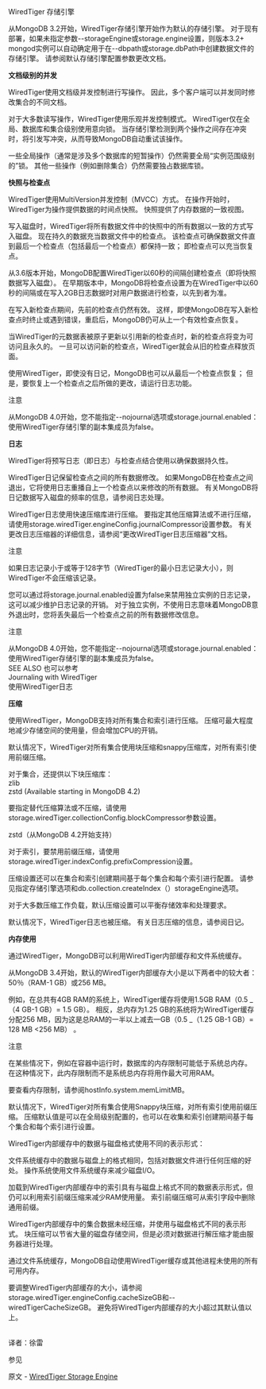  WiredTiger 存储引擎

从MongoDB 3.2开始，WiredTiger存储引擎开始作为默认的存储引擎。 对于现有部署，如果未指定参数--storageEngine或storage.engine设置，则版本3.2+ mongod实例可以自动确定用于在--dbpath或storage.dbPath中创建数据文件的存储引擎。 请参阅默认存储引擎配置参数更改文档。<br />

**文档级别的并发**<br />

WiredTiger使用文档级并发控制进行写操作。 因此，多个客户端可以并发同时修改集合的不同文档。<br />

对于大多数读写操作，WiredTiger使用乐观并发控制模式。 WiredTiger仅在全局、数据库和集合级别使用意向锁。 当存储引擎检测到两个操作之间存在冲突时，将引发写冲突，从而导致MongoDB自动重试该操作。<br />

一些全局操作（通常是涉及多个数据库的短暂操作）仍然需要全局“实例范围级别的”锁。 其他一些操作（例如删除集合）仍然需要独占数据库锁。<br />

**快照与检查点**<br />

WiredTiger使用MultiVersion并发控制（MVCC）方式。 在操作开始时，WiredTiger为操作提供数据的时间点快照。 快照提供了内存数据的一致视图。<br />

写入磁盘时，WiredTiger将所有数据文件中的快照中的所有数据以一致的方式写入磁盘。 现在持久的数据充当数据文件中的检查点。 该检查点可确保数据文件直到最后一个检查点（包括最后一个检查点）都保持一致； 即检查点可以充当恢复点。<br />

从3.6版本开始，MongoDB配置WiredTiger以60秒的间隔创建检查点（即将快照数据写入磁盘）。 在早期版本中，MongoDB将检查点设置为在WiredTiger中以60秒的间隔或在写入2GB日志数据时对用户数据进行检查，以先到者为准。<br />

在写入新检查点期间，先前的检查点仍然有效。 这样，即使MongoDB在写入新检查点时终止或遇到错误，重启后，MongoDB仍可从上一个有效检查点恢复。<br />

当WiredTiger的元数据表被原子更新以引用新的检查点时，新的检查点将变为可访问且永久的。 一旦可以访问新的检查点，WiredTiger就会从旧的检查点释放页面。<br />

使用WiredTiger，即使没有日记，MongoDB也可以从最后一个检查点恢复； 但是，要恢复上一个检查点之后所做的更改，请运行日志功能。<br />

注意<br />

从MongoDB 4.0开始，您不能指定--nojournal选项或storage.journal.enabled：使用WiredTiger存储引擎的副本集成员为false。<br />

**日志**<br />

WiredTiger将预写日志（即日志）与检查点结合使用以确保数据持久性。<br />

WiredTiger日记保留检查点之间的所有数据修改。 如果MongoDB在检查点之间退出，它将使用日志重播自上一个检查点以来修改的所有数据。 有关MongoDB将日记数据写入磁盘的频率的信息，请参阅日志处理。<br />

WiredTiger日志使用快速压缩库进行压缩。 要指定其他压缩算法或不进行压缩，请使用storage.wiredTiger.engineConfig.journalCompressor设置参数。 有关更改日志压缩器的详细信息，请参阅“更改WiredTiger日志压缩器”文档。<br />

注意<br />

如果日志记录小于或等于128字节（WiredTiger的最小日志记录大小），则WiredTiger不会压缩该记录。<br />

您可以通过将storage.journal.enabled设置为false来禁用独立实例的日志记录，这可以减少维护日志记录的开销。 对于独立实例，不使用日志意味着MongoDB意外退出时，您将丢失最后一个检查点之前的所有数据修改信息。<br />

注意<br />

从MongoDB 4.0开始，您不能指定--nojournal选项或storage.journal.enabled：使用WiredTiger存储引擎的副本集成员为false。<br />SEE ALSO 也可以参考<br />Journaling with WiredTiger<br />使用WiredTiger日志<br />

**压缩**<br />

使用WiredTiger，MongoDB支持对所有集合和索引进行压缩。 压缩可最大程度地减少存储空间的使用量，但会增加CPU的开销。<br />

默认情况下，WiredTiger对所有集合使用块压缩和snappy压缩库，对所有索引使用前缀压缩。<br />

对于集合，还提供以下块压缩库：<br />
zlib<br />
zstd (Available starting in MongoDB 4.2)<br />

要指定替代压缩算法或不压缩，请使用storage.wiredTiger.collectionConfig.blockCompressor参数设置。<br />

zstd（从MongoDB 4.2开始支持）<br />

对于索引，要禁用前缀压缩，请使用storage.wiredTiger.indexConfig.prefixCompression设置。<br />

压缩设置还可以在集合和索引创建期间基于每个集合和每个索引进行配置。 请参见指定存储引擎选项和db.collection.createIndex（）storageEngine选项。<br />

对于大多数压缩工作负载，默认压缩设置可以平衡存储效率和处理要求。<br />

默认情况下，WiredTiger日志也被压缩。 有关日志压缩的信息，请参阅日记。<br />

**内存使用**<br />

通过WiredTiger，MongoDB可以利用WiredTiger内部缓存和文件系统缓存。<br />

从MongoDB 3.4开始，默认的WiredTiger内部缓存大小是以下两者中的较大者：<br />
50％（RAM-1 GB）或256 MB。<br />

例如，在总共有4GB RAM的系统上，WiredTiger缓存将使用1.5GB RAM（0.5 _（4 GB-1 GB）= 1.5 GB）。 相反，总内存为1.25 GB的系统将为WiredTiger缓存分配256 MB，因为这是总RAM的一半以上减去一GB（0.5 _（1.25 GB-1 GB）= 128 MB <256 MB） 。<br />

注意<br />

在某些情况下，例如在容器中运行时，数据库的内存限制可能低于系统总内存。 在这种情况下，此内存限制而不是系统总内存将用作最大可用RAM。<br />

要查看内存限制，请参阅hostInfo.system.memLimitMB。<br />

默认情况下，WiredTiger对所有集合使用Snappy块压缩，对所有索引使用前缀压缩。 压缩默认值是可以在全局级别配置的，也可以在收集和索引创建期间基于每个集合和每个索引进行设置。<br />

WiredTiger内部缓存中的数据与磁盘格式使用不同的表示形式：<br />

文件系统缓存中的数据与磁盘上的格式相同，包括对数据文件进行任何压缩的好处。 操作系统使用文件系统缓存来减少磁盘I/O。<br />

加载到WiredTiger内部缓存中的索引具有与磁盘上格式不同的数据表示形式，但仍可以利用索引前缀压缩来减少RAM使用量。 索引前缀压缩可从索引字段中删除通用前缀。<br />

WiredTiger内部缓存中的集合数据未经压缩，并使用与磁盘格式不同的表示形式。 块压缩可以节省大量的磁盘存储空间，但是必须对数据进行解压缩才能由服务器进行处理。<br />

通过文件系统缓存，MongoDB自动使用WiredTiger缓存或其他进程未使用的所有可用内存。<br />

要调整WiredTiger内部缓存的大小，请参阅storage.wiredTiger.engineConfig.cacheSizeGB和--wiredTigerCacheSizeGB。 避免将WiredTiger内部缓存的大小超过其默认值以上。<br />
<br />

译者：徐雷




 参见

原文 - [WiredTiger Storage Engine]( https://docs.mongodb.com/manual/core/wiredtiger/ )

